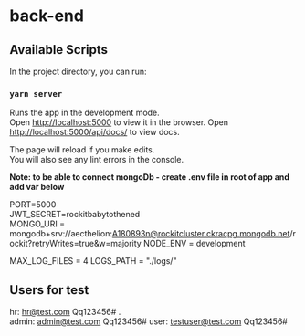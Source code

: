 # back-end
## Available Scripts

In the project directory, you can run:

### `yarn server`

Runs the app in the development mode.\
Open [http://localhost:5000](http://localhost:5000) to view it in the browser.
Open [http://localhost:5000/api/docs/](http://localhost:5000/api/docs/) to view docs.

The page will reload if you make edits.\
You will also see any lint errors in the console.

**Note: to be able to connect mongoDb - create .env file in root of app and add var below**

PORT=5000 \
JWT_SECRET=rockitbabytothened \
MONGO_URI = mongodb+srv://aecthelion:A180893n@rockitcluster.ckracpg.mongodb.net/rockit?retryWrites=true&w=majority
NODE_ENV = development

MAX_LOG_FILES = 4
LOGS_PATH = "./logs/"


## Users for test

hr: hr@test.com Qq123456# .\
admin: admin@test.com Qq123456#
user: testuser@test.com Qq123456#
